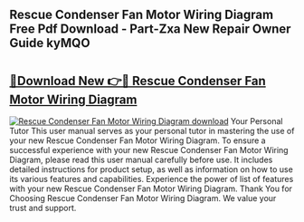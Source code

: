 ## Rescue Condenser Fan Motor Wiring Diagram Free Pdf Download - Part-Zxa New Repair Owner Guide kyMQO

# <h2><a href="http://dfo2bbm.blite.top/?on=Rescue+Condenser+Fan+Motor+Wiring+Diagram">🔗Download New 👉🔴 Rescue Condenser Fan Motor Wiring Diagram</a></h2>

[![Rescue Condenser Fan Motor Wiring Diagram download](https://i.imgur.com/lujVjoI.png)](http://dfo2bbm.blite.top/?on=Rescue+Condenser+Fan+Motor+Wiring+Diagram)
Your Personal Tutor This user manual serves as your personal tutor in mastering the use of your new Rescue Condenser Fan Motor Wiring Diagram. To ensure a successful experience with your new Rescue Condenser Fan Motor Wiring Diagram, please read this user manual carefully before use. It includes detailed instructions for product setup, as well as information on how to use its various features and capabilities. Experience the power of list of features with your new Rescue Condenser Fan Motor Wiring Diagram. Thank You for Choosing Rescue Condenser Fan Motor Wiring Diagram. We value your trust and support.
